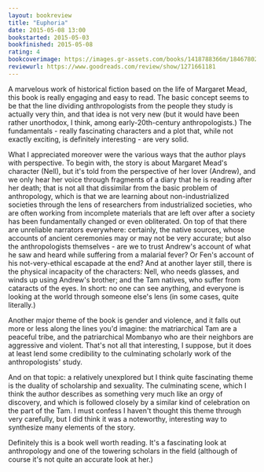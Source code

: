 ```yaml
---
layout: bookreview
title: "Euphoria"
date: 2015-05-08 13:00
bookstarted: 2015-05-03
bookfinished: 2015-05-08
rating: 4
bookcoverimage: https://images.gr-assets.com/books/1418788366m/18467802.jpg
reviewurl: https://www.goodreads.com/review/show/1271661181
---
```


A marvelous work of historical fiction based on the life of Margaret Mead, this book is really engaging and easy to read. The basic concept seems to be that the line dividing anthropologists from the people they study is actually very thin, and that idea is not very new (but it would have been rather unorthodox, I think, among early-20th-century anthropologists.) The fundamentals - really fascinating characters and a plot that, while not exactly exciting, is definitely interesting - are very solid.



What I appreciated moreover were the various ways that the author plays with perspective. To begin with, the story is about Margaret Mead's character (Nell), but it's told from the perspective of her lover (Andrew), and we only hear her voice through fragments of a diary that he is reading after her death; that is not all that dissimilar from the basic problem of anthropology, which is that we are learning about non-industrialized societies through the lens of researchers from industrialized societies, who are often working from incomplete materials that are left over after a society has been fundamentally changed or even obliterated. On top of that there are unreliable narrators everywhere: certainly, the native sources, whose accounts of ancient ceremonies may or may not be very accurate; but also the anthropologists themselves - are we to trust Andrew's account of what he saw and heard while suffering from a malarial fever? Or Fen's account of his not-very-ethical escapade at the end? And at another layer still, there is the physical incapacity of the characters: Nell, who needs glasses, and winds up using Andrew's brother; and the Tam natives, who suffer from cataracts of the eyes. In short: no one can see anything, and everyone is looking at the world through someone else's lens (in some cases, quite literally.)



Another major theme of the book is gender and violence, and it falls out more or less along the lines you'd imagine: the matriarchical Tam are a peaceful tribe, and the patriarchical Mombanyo who are their neighbors are aggressive and violent. That's not all that interesting, I suppose, but it does at least lend some credibility to the culminating scholarly work of the anthropologists' study.



And on that topic: a relatively unexplored but I think quite fascinating theme is the duality of scholarship and sexuality. The culminating scene, which I think the author describes as something very much like an orgy of discovery, and which is followed closely by a similar kind of celebration on the part of the Tam. I must confess I haven't thought this theme through very carefully, but I did think it was a noteworthy, interesting way to synthesize many elements of the story.



Definitely this is a book well worth reading. It's a fascinating look at anthropology and one of the towering scholars in the field (although of course it's not quite an accurate look at her.)